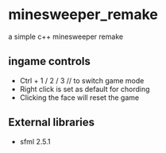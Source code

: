 # minesweeper_remake
a simple c++ minesweeper remake

## ingame controls
- Ctrl + 1 / 2 / 3 // to switch game mode
- Right click is set as default for chording
- Clicking the face will reset the game

## External libraries
- sfml 2.5.1
